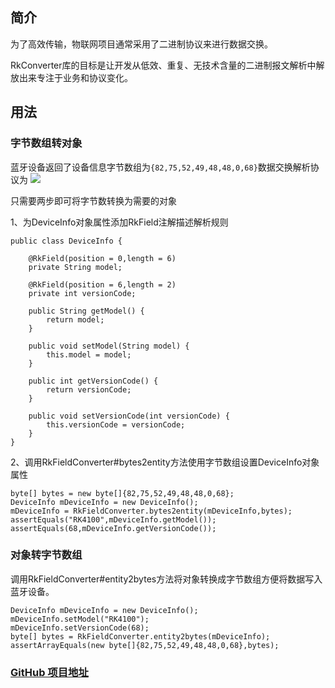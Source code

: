 ## 简介
为了高效传输，物联网项目通常采用了二进制协议来进行数据交换。

RkConverter库的目标是让开发从低效、重复、无技术含量的二进制报文解析中解放出来专注于业务和协议变化。
## 用法
### 字节数组转对象
蓝牙设备返回了设备信息字节数组为`{82,75,52,49,48,48,0,68}`数据交换解析协议为
![][image-1]

只需要两步即可将字节数转换为需要的对象

1、为DeviceInfo对象属性添加RkField注解描述解析规则

	public class DeviceInfo {
	
	    @RkField(position = 0,length = 6)
	    private String model;
	
	    @RkField(position = 6,length = 2)
	    private int versionCode;
	
	    public String getModel() {
	        return model;
	    }
	
	    public void setModel(String model) {
	        this.model = model;
	    }
	
	    public int getVersionCode() {
	        return versionCode;
	    }
	
	    public void setVersionCode(int versionCode) {
	        this.versionCode = versionCode;
	    }
	}

2、调用RkFieldConverter#bytes2entity方法使用字节数组设置DeviceInfo对象属性

	byte[] bytes = new byte[]{82,75,52,49,48,48,0,68};
	DeviceInfo mDeviceInfo = new DeviceInfo();
	mDeviceInfo = RkFieldConverter.bytes2entity(mDeviceInfo,bytes);
	assertEquals("RK4100",mDeviceInfo.getModel());
	assertEquals(68,mDeviceInfo.getVersionCode());

### 对象转字节数组
调用RkFieldConverter#entity2bytes方法将对象转换成字节数组方便将数据写入蓝牙设备。

	DeviceInfo mDeviceInfo = new DeviceInfo();
	mDeviceInfo.setModel("RK4100");
	mDeviceInfo.setVersionCode(68);
	byte[] bytes = RkFieldConverter.entity2bytes(mDeviceInfo);
	assertArrayEquals(new byte[]{82,75,52,49,48,48,0,68},bytes);
 
### [GitHub 项目地址][1]

[1]:	https://github.com/yuanzj/RkConverter

[image-1]:	http://7xs7jt.com1.z0.glb.clouddn.com/rkconvert1.png